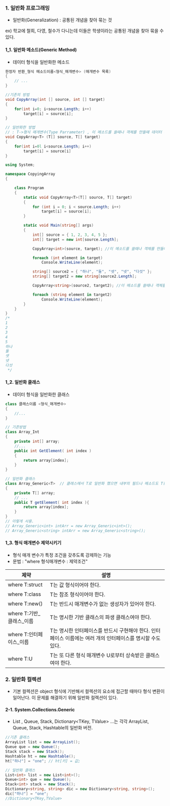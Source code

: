 ### 1. 일반화 프로그래밍

* 일반화(Generalization) : 공통된 개념을 찾아 묶는 것

ex) 학교에 철희, 다영, 철수가 다니는데 이들은 학생이라는 공통된 개념을 찾아 묶을 수 있다.



#### 1_1. 일반화 메소드(Generic Method)

* 데이터 형식을 일반화한 메소드

```C#
한정자 반환_형식 메소드이름<형식_매개변수> (매개변수 목록)
{
    // ...
}
```

```C#
//기존의 방법
void CopyArray(int [] source, int [] target)
{
    for(int i=0; i<source.Length; i++)
        target[i] = source[i];
}

// 일반화한 방법
// : T->형식 매개변수(Type Parrameter) , 이 메소드를 쓸때나 객체를 만들때 데이터 타입을 명시해야함.
void CopyArray<T> (T[] source, T[] target)
{
    for(int i=0l i<source.Length; i++)
        target[i] = source[i]
}
```

```C#
using System;

namespace CopyingArray
{   

    class Program
    {   
        static void CopyArray<T>(T[] source, T[] target)
        {
            for (int i = 0; i < source.Length; i++)
                target[i] = source[i];
        }

        static void Main(string[] args)
        {
            int[] source = { 1, 2, 3, 4, 5 };
            int[] target = new int[source.Length];

            CopyArray<int>(source, target); //이 메소드를 쓸때나 객체를 만들때 데이터 타입을 명시해야함.

            foreach (int element in target)
                Console.WriteLine(element);

            string[] source2 = { "하나", "둘", "셋", "넷", "다섯" };
            string[] target2 = new string[source2.Length];

            CopyArray<string>(source2, target2); //이 메소드를 쓸때나 객체를 만들때 데이터 타입을 명시해야함.

            foreach (string element in target2)
                Console.WriteLine(element);
        }
    }
}
/*
1
2
3
4
5
하나
둘
셋
넷
다섯
 */
```

#### 1_2. 일반화 클래스

* 데이터 형식을 일반화한 클래스

```C#
class 클래스이름 <형식_매개변수>
{
    //...
}

// 기존방법
class Array_Int
{
    private int[] array;
    //...
    public int GetElement( int index )
    {
        return array[index];
    }
}

// 일반화 클래스
class Array_Generic<T>  // 클래스에서 T로 일반화 했으면 내부의 필드나 메소드도 T로 일반화해야하는지??
{
    private T[] array;
    // ...
    public T getElement( int index ){
        return array[index];
    }
}
// 이렇게 사용.
// Array_Generic<int> intArr = new Array_Generic<int>();
// Array_Generic<string> intArr = new Array_Generic<string>();
```



#### 1_3. 형식 매개변수 제약시키기

* 형식 매개 변수가 특정 조건을 갖추도록 강제하는 기능
*  문법 : "where 형식매개변수 : 제약조건"

| 제약                     | 설명                                                         |
| ------------------------ | ------------------------------------------------------------ |
| where T:struct           | T는 값 형식이어야 한다.                                      |
| where T:class            | T는 참조 형식이어야 한다.                                    |
| where T:new()            | T는 반드시 매개변수가 없는 생성자가 있어야 한다.             |
| where T:기반_클래스_이름 | T는 명시한 기반 클래스의 파생 클래스여야 한다.               |
| where T:인터페이스_이름  | T는 명시한 인터페이스를 반드시 구현해야 한다. 인터페이스 이름에는 여러 개의 인터페이스를 명시할 수도 있다. |
| where T:U                | T는 또 다른 형식 매개변수 U로부터 상속받은 클래스여야 한다.  |



### 2. 일반화 컬렉션

* 기본 컬렉션은 object 형식에 기반해서 컬렉션의 요소에 접근할 때마다 형식 변환이 일어난다. 이 문제를 해결하기 위해 일반화 컬렉션이 있다.

#### 2-1. System.Collections.Generic

- List<T> , Queue<T>, Stack<T>, Dictionary<TKey, TValue> ...는 각각 ArrayList, Queue, Stack, Hashtable의 일반화 버전.

```c#
//기존 클래스
ArrayList list = new ArrayList();
Queue que = new Queue();
Stack stack = new Stack();
Hashtable ht = new Hashtable(); 
ht["하나"] = "one"; // ht[키] = 값;

// 일반화 클래스
List<int> list = new List<int>();
Queue<int> que = new Queue();
Stack<int> stack = new Stack();
Dictionary<string, string> dic = new Dictionary<string, string>();
dic["하나"] = "one";
//Dictionary<TKey,TValue>
```



##### 